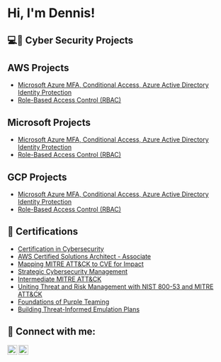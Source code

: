 <h1>Hi, I'm Dennis! </h1>

<h2>💻🔐 Cyber Security Projects</h2>
<h2>AWS Projects</h2>

  - [Microsoft Azure MFA, Conditional Access, Azure Active Directory Identity Protection](https://github.com/dennisawermensah/AD_PS)
  - [Role-Based Access Control (RBAC)](https://github.com/dennisawermensah/AD_PS)
  
<h2>Microsoft Projects</h2>

  - [Microsoft Azure MFA, Conditional Access, Azure Active Directory Identity Protection](https://github.com/dennisawermensah/AD_PS)
  - [Role-Based Access Control (RBAC)](https://github.com/dennisawermensah/AD_PS)
  
<h2>GCP Projects</h2>

  - [Microsoft Azure MFA, Conditional Access, Azure Active Directory Identity Protection](https://github.com/dennisawermensah/AD_PS)
  - [Role-Based Access Control (RBAC)](https://github.com/dennisawermensah/AD_PS)

<h2>📃 Certifications</h2>

- [Certification in Cybersecurity](https://www.linkedin.com/posts/dennisawermensah_cybertechdave100daysofcyberchallenge-100daysofcybersecurity-activity-7014630279805837313-lr12)
- [AWS Certified Solutions Architect - Associate](https://www.credly.com/badges/b56c4e29-e1ec-45f3-9812-34b3f9f03bba/public_url)
- [Mapping MITRE ATT&CK to CVE for Impact](https://www.credly.com/badges/9120f681-6e63-4213-a97e-dae35d766126/public_url)
- [Strategic Cybersecurity Management](https://www.credly.com/badges/0f900a89-d6f5-4d05-bf66-3bfc5dee25cb/public_url)
- [Intermediate MITRE ATT&CK](https://www.credly.com/badges/7c9f761e-7181-4b7c-a585-a6100bd44664/public_url)
- [Uniting Threat and Risk Management with NIST 800-53 and MITRE ATT&CK](https://www.credly.com/badges/df5d487f-7dfe-4209-917e-6faf62776adf/public_url)
- [Foundations of Purple Teaming](https://www.credly.com/badges/09fe3bc0-181f-4f13-8d8f-5cd4145ee1a1/public_url)
- [Building Threat-Informed Emulation Plans](https://www.credly.com/badges/2cea85ab-adfe-4b08-b478-b9a8a7e1c5a0/public_url)





<h2> 🤳 Connect with me:</h2>

[<img align="left" alt="awer_mensah | Twitter" width="22px" src="https://cdn.jsdelivr.net/npm/simple-icons@v3/icons/twitter.svg" />][twitter]
[<img align="left" alt="dennisawermensah | LinkedIn" width="22px" src="https://cdn.jsdelivr.net/npm/simple-icons@v3/icons/linkedin.svg" />][linkedin]

[twitter]: https://twitter.com/awer_mensah
[linkedin]: https://www.linkedin.com/in/dennisawermensah/

<!--
**joshmadakor1/joshmadakor1** is a ✨ _special_ ✨ repository because its `README.md` (this file) appears on your GitHub profile.

Here are some ideas to get you started:

- 🔭 I’m currently working on ...
- 🌱 I’m currently learning ...
- 👯 I’m looking to collaborate on ...
- 🤔 I’m looking for help with ...
- 💬 Ask me about ...
- 📫 How to reach me: ...
- 😄 Pronouns: ...
- ⚡ Fun fact: ...
-->

